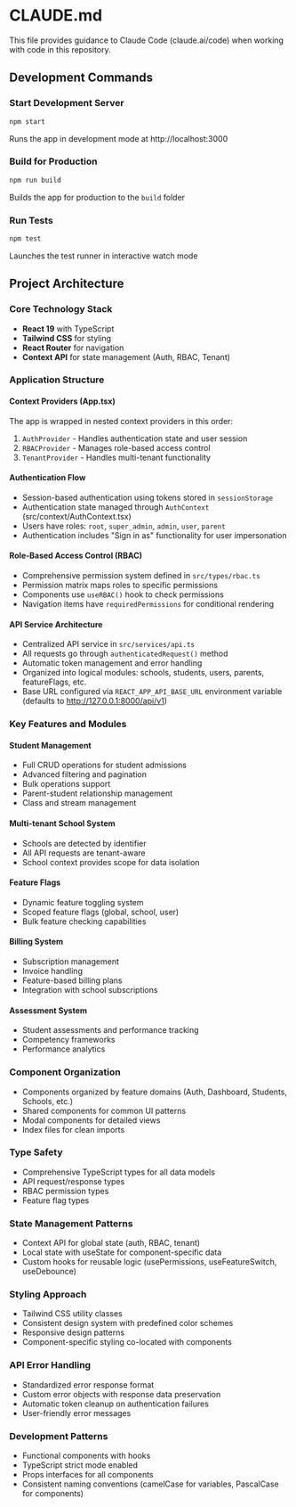 # CLAUDE.md

This file provides guidance to Claude Code (claude.ai/code) when working with code in this repository.

## Development Commands

### Start Development Server
```bash
npm start
```
Runs the app in development mode at http://localhost:3000

### Build for Production
```bash
npm run build
```
Builds the app for production to the `build` folder

### Run Tests
```bash
npm test
```
Launches the test runner in interactive watch mode

## Project Architecture

### Core Technology Stack
- **React 19** with TypeScript
- **Tailwind CSS** for styling
- **React Router** for navigation
- **Context API** for state management (Auth, RBAC, Tenant)

### Application Structure

#### Context Providers (App.tsx)
The app is wrapped in nested context providers in this order:
1. `AuthProvider` - Handles authentication state and user session
2. `RBACProvider` - Manages role-based access control
3. `TenantProvider` - Handles multi-tenant functionality

#### Authentication Flow
- Session-based authentication using tokens stored in `sessionStorage`
- Authentication state managed through `AuthContext` (src/context/AuthContext.tsx)
- Users have roles: `root`, `super_admin`, `admin`, `user`, `parent`
- Authentication includes "Sign in as" functionality for user impersonation

#### Role-Based Access Control (RBAC)
- Comprehensive permission system defined in `src/types/rbac.ts`
- Permission matrix maps roles to specific permissions
- Components use `useRBAC()` hook to check permissions
- Navigation items have `requiredPermissions` for conditional rendering

#### API Service Architecture
- Centralized API service in `src/services/api.ts`
- All requests go through `authenticatedRequest()` method
- Automatic token management and error handling
- Organized into logical modules: schools, students, users, parents, featureFlags, etc.
- Base URL configured via `REACT_APP_API_BASE_URL` environment variable (defaults to http://127.0.0.1:8000/api/v1)

### Key Features and Modules

#### Student Management
- Full CRUD operations for student admissions
- Advanced filtering and pagination
- Bulk operations support
- Parent-student relationship management
- Class and stream management

#### Multi-tenant School System
- Schools are detected by identifier
- All API requests are tenant-aware
- School context provides scope for data isolation

#### Feature Flags
- Dynamic feature toggling system
- Scoped feature flags (global, school, user)
- Bulk feature checking capabilities

#### Billing System
- Subscription management
- Invoice handling
- Feature-based billing plans
- Integration with school subscriptions

#### Assessment System
- Student assessments and performance tracking
- Competency frameworks
- Performance analytics

### Component Organization
- Components organized by feature domains (Auth, Dashboard, Students, Schools, etc.)
- Shared components for common UI patterns
- Modal components for detailed views
- Index files for clean imports

### Type Safety
- Comprehensive TypeScript types for all data models
- API request/response types
- RBAC permission types
- Feature flag types

### State Management Patterns
- Context API for global state (auth, RBAC, tenant)
- Local state with useState for component-specific data
- Custom hooks for reusable logic (usePermissions, useFeatureSwitch, useDebounce)

### Styling Approach
- Tailwind CSS utility classes
- Consistent design system with predefined color schemes
- Responsive design patterns
- Component-specific styling co-located with components

### API Error Handling
- Standardized error response format
- Custom error objects with response data preservation
- Automatic token cleanup on authentication failures
- User-friendly error messages

### Development Patterns
- Functional components with hooks
- TypeScript strict mode enabled
- Props interfaces for all components
- Consistent naming conventions (camelCase for variables, PascalCase for components)